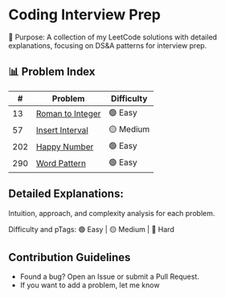 # Coding Interview Prep
📌 Purpose: A collection of my LeetCode solutions with detailed explanations, focusing on DS&A patterns for interview prep.

## 📊 Problem Index  
| #   | Problem | Difficulty |
|-----|---------|------------|
| 13  | [Roman to Integer](https://leetcode.com/problems/roman-to-integer/) | 🟢 Easy |
| 57  | [Insert Interval](https://leetcode.com/problems/insert-interval) | 🟡 Medium |
| 202  | [Happy Number](https://leetcode.com/problems/happy-number) | 🟢 Easy |
| 290 | [Word Pattern](https://leetcode.com/problems/word-pattern/) | 🟢 Easy |

## Detailed Explanations:

Intuition, approach, and complexity analysis for each problem.

Difficulty and pTags: 🟢 Easy | 🟡 Medium | 🔴 Hard

## Contribution Guidelines
- Found a bug? Open an Issue or submit a Pull Request.
- If you want to add a problem, let me know

